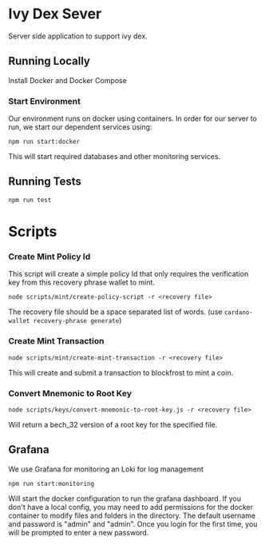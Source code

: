 # Ivy Dex Sever
Server side application to support ivy dex.

## Running Locally

Install Docker and Docker Compose

### Start Environment
Our environment runs on docker using containers.
In order for our server to run, we start our dependent services using:

`npm run start:docker`

This will start required databases and other monitoring services.


## Running Tests

`npm run test`

# Scripts

### Create Mint Policy Id

This script will create a simple policy Id that only requires the verification key from this recovery phrase wallet to mint.

`node scripts/mint/create-policy-script -r <recovery file>`

The recovery file should be a space separated list of words. (use `cardano-wallet recovery-phrase generate`)

### Create Mint Transaction

`node scripts/mint/create-mint-transaction -r <recovery file>`

This will create and submit a transaction to blockfrost to mint a coin.

### Convert Mnemonic to Root Key

`node scripts/keys/convert-mnemonic-to-root-key.js -r <recovery file>`

Will return a bech_32 version of a root key for the specified file. 


## Grafana

We use Grafana for monitoring an Loki for log management

`npm run start:monitoring`

Will start the docker configuration to run the grafana dashboard. If you don't have a local config, you may need to add permissions for the docker container to modify files and folders in the directory.
The default username and password is "admin" and "admin". Once you login for the first time, you will be prompted to enter a new password.
